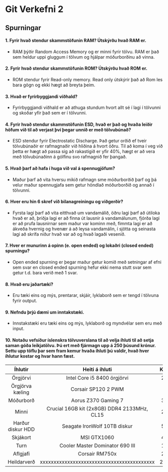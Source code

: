 # Git Verkefni 2

## Spurningar

#### 1. Fyrir hvað stendur skammstöfunin RAM? Útskýrðu hvað RAM er.

* RAM þýðir Random Access Memory og er minni fyrir tölvu. RAM er það sem heldur uppi gluggum í tölvum og hjálpar móðurborðinu að vinna.

#### 2. Fyrir hvað stendur skammstöfunin ROM? Útskýrðu hvað ROM er.

* ROM stendur fyrir Read-only memory. Read only útskýrir það að Rom les bara gögn og ekki hægt að breyta þeim.

#### 3. Hvað er fyrirbyggjandi viðhald?

* Fyrirbyggjandi viðhald er að athuga stundum hvort allt sé í lagi í tölvunni og skoðar yfir það sem er í tölvunni.

#### 4. Fyrir hvað stendur skammstöfunin ESD, hvað er það og hvaða leiðir höfum við til að verjast því þegar unnið er með tölvubúnað?

* ESD stendur fyrir Electrostatic Discharge. Það getur orðið ef tveir tölvubúnaðir er rafmagnaðir við hliðina á hvort öðru. Til að koma í veg við þetta er hægt að passa sig að rakastigið er yfir 40%, hægt er að vera með tölvubúnaðinn á gólfinu svo rafmagnið fer þangað.

#### 5. Hvað þarf að hafa í huga við val á spennugjöfum?

* Maður þarf að vita hversu mikið rafmagn sme móðurborðið þarf og þá velur maður spennugjafa sem getur höndlað móðurborðið og annað í tölvunni.

#### 6. Hver eru hin 6 skref við bilanagreiningu og viðgerðir?

* Fyrsta lagi þarf að vita eitthvað um vandamálið, öðru lagi þarf að útiloka hvað er að, þriðja lagi er að finna út lausnir á vandamálunum, fjórða lagi er að prufa lausnirnar sem maður var kominn með, fimmta lagi er að ákveða hvernig og hvenær á að leysa vandamálin, í sjötta og seinasta lagi að skrifa niður hvað var að og hvað lagaði vesenið.

#### 7. Hver er munurinn á opinn (e. open ended) og lokaðri (closed ended) spurningu?

* Open ended spurning er þegar maður getur komið með setningar af efni sem svar en closed ended spurning hefur ekki nema stutt svar sem getur t.d. bara verið með 1 svar. 

#### 8. Hvað eru jaðartæki?

* Eru tæki eins og mýs, prentarar, skjáir, lyklaborð sem er tengd í tölvuna fyrir output.

#### 9. Nefndu þrjú dæmi um inntakstæki.

* Innstakstæki eru tæki eins og mýs, lyklaborð og myndvélar sem eru með input. 

#### 10. Notaðu vefsíður íslenskra tölvuverslana til að velja íhluti til að setja saman góða leikjatölvu. Þú ert með fjármagn upp á 250 þúsund krónur. Settu upp töflu þar sem fram kemur hvaða íhluti þú valdir, hvað hver íhlutur kostar og hvar hann fæst.


| Íhlutir          | Heiti á íhluti                             | Kostnaður  | Verslun       |
|:----------------:|:------------------------------------------:|:----------:|:-------------:|
| Örgjörvi         | Intel Core i5 8400 örgjörvi                | 26.950kr 	 | Att		     | 
| Örgjörva kæling  | Corsair SP120 2 PWM                        | 7.196kr 	 | Tölvulistinn  |
| Móðurborð        | Aorus Z370 Gaming 7                        | 39.900kr   | Ódýrið        |
| Minni            | Crucial 16GB kit (2x8GB) DDR4 2133MHz, CL15| 22.900kr   | Tölvutækni    |
| Harður diskur HDD| Seagate IronWolf 10TB diskur               | 51.950kr   | Att           |
| Skjákort         | MSI GTX1060                                | 44.450kr   | Att           |
| Turn             | Cooler Master Dominator 690 III            | 17.497kr   | Tölvulistinn  |
| Aflgjafi         | Corsair RM750x                             | 20.950kr   | Att           |
| Heildarverð      | xxxxxxxxxxxxxxxxxxxxxxxxxxxxxxxxxxxxxxxxxx | 231.793kr  | xxxxxxxxxxxxx |
